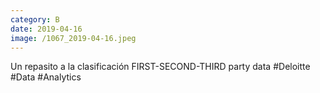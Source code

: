 ```yaml
--- 
category: B 
date: 2019-04-16 
image: /1067_2019-04-16.jpeg 
--- 
```


Un repasito a la clasificación FIRST-SECOND-THIRD party data #Deloitte #Data #Analytics